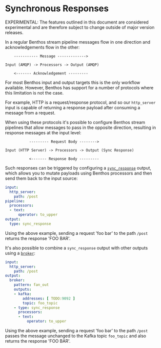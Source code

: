 Synchronous Responses
=====================

EXPERIMENTAL: The features outlined in this document are considered experimental
and are therefore subject to change outside of major version releases.

In a regular Benthos stream pipeline messages flow in one direction and
acknowledgements flow in the other:

``` text
    ----------- Message ------------->

Input (AMQP) -> Processors -> Output (AMQP)

    <------- Acknowledgement ---------
```

For most Benthos input and output targets this is the only workflow available.
However, Benthos has support for a number of protocols where this limitation is
not the case.

For example, HTTP is a request/response protocol, and so our `http_server` input
is capable of returning a response payload after consuming a message from a
request.

When using these protocols it's possible to configure Benthos stream pipelines
that allow messages to pass in the opposite direction, resulting in response
messages at the input level:

``` text
           --------- Request Body -------->

Input (HTTP Server) -> Processors -> Output (Sync Response)

           <------- Response Body ---------
```

Such responses can be triggered by configuring a [`sync_response`][sync-res]
output, which allows you to mutate payloads using Benthos processors and then
send them back to the input source:

``` yaml
input:
  http_server:
    path: /post
pipeline:
  processors:
  - text:
      operator: to_upper
output:
  type: sync_response
```

Using the above example, sending a request 'foo bar' to the path `/post` returns
the response 'FOO BAR'.

It's also possible to combine a `sync_response` output with other outputs using
a [`broker`][output-broker]:

``` yaml
input:
  http_server:
    path: /post
output:
  broker:
    pattern: fan_out
    outputs:
    - kafka:
        addresses: [ TODO:9092 ]
        topic: foo_topic
    - type: sync_response
      processors:
      - text:
          operator: to_upper
```

Using the above example, sending a request 'foo bar' to the path `/post` passes
the message unchanged to the Kafka topic `foo_topic` and also returns the
response 'FOO BAR'.

[sync-res]: ./outputs/README.md#sync_response
[output-broker]: ./outputs/README.md#broker